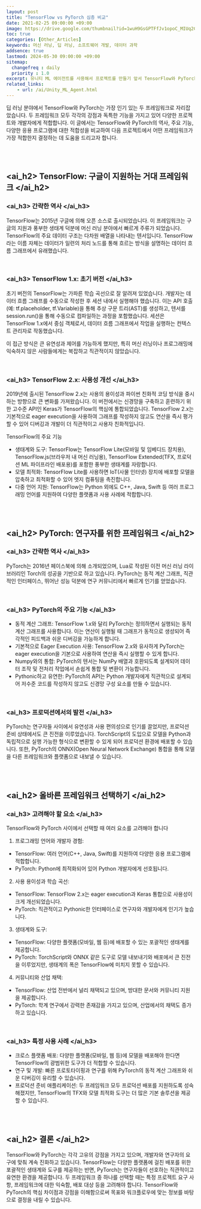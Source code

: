 ```yaml
---
layout: post
title: "TensorFlow vs PyTorch 심층 비교"
date: 2021-02-25 09:00:00 +09:00
image: https://drive.google.com/thumbnail?id=1wuH9GsGPTFfJv1opoC_MIUq2CxpAahFf
toc: true
categories: [Other_Articles]
keywords: 머신 러닝, 딥 러닝, 소프트웨어 개발, 데이터 과학
addsence: true
lastmod: 2024-05-30 09:00:00 +09:00
sitemap:
  changefreq : daily
  priority : 1.0
excerpt: 유니티 ML 에이전트를 사용해서 프로젝트를 만들기 앞서 TensorFlow와 PyTorch의 역사, 주요 기능, 응용 사례를 비교하여 어떤 프레임워크가 적합한지 고민하고 조사한 글입니다.
related_links:
    - url: /ai/Unity_ML_Agent.html
---
```


딥 러닝 분야에서 TensorFlow와 PyTorch는 가장 인기 있는 두 프레임워크로 자리잡았습니다. 두 프레임워크 모두 각각의 강점과 독특한 기능을 가지고 있어 다양한 프로젝트와 개발자에게 적합합니다. 이 글에서는 TensorFlow와 PyTorch의 역사, 주요 기능, 다양한 응용 프로그램에 대한 적합성을 비교하여 다음 프로젝트에서 어떤 프레임워크가 가장 적합한지 결정하는 데 도움을 드리고자 합니다.

<br>
<br>

## <ai_h2> TensorFlow: 구글이 지원하는 거대 프레임워크 </ai_h2>

### <ai_h3> 간략한 역사 </ai_h3>

TensorFlow는 2015년 구글에 의해 오픈 소스로 출시되었습니다. 이 프레임워크는 구글의 지원과 풍부한 생태계 덕분에 머신 러닝 분야에서 빠르게 주류가 되었습니다. TensorFlow의 주요 데이터 구조는 다차원 배열을 나타내는 텐서입니다. TensorFlow라는 이름 자체는 데이터가 일련의 처리 노드를 통해 흐르는 방식을 설명하는 데이터 흐름 그래프에서 유래했습니다.

<br>

### <ai_h3> TensorFlow 1.x: 초기 버전 </ai_h3>

초기 버전의 TensorFlow는 가파른 학습 곡선으로 잘 알려져 있었습니다. 개발자는 데이터 흐름 그래프를 수동으로 작성한 후 세션 내에서 실행해야 했습니다. 이는 API 호출(예: tf.placeholder, tf.Variable)을 통해 추상 구문 트리(AST)를 생성하고, 텐서를 session.run()을 통해 수동으로 컴파일하는 과정을 포함했습니다. 세션은 TensorFlow 1.x에서 중심 객체로서, 데이터 흐름 그래프에서 작업을 실행하는 컨텍스트 관리자로 작동했습니다.
  
이 접근 방식은 큰 유연성과 제어를 가능하게 했지만, 특히 머신 러닝이나 프로그래밍에 익숙하지 않은 사람들에게는 복잡하고 직관적이지 않았습니다.

<br>

### <ai_h3> TensorFlow 2.x: 사용성 개선 </ai_h3>

2019년에 출시된 TensorFlow 2.x는 사용의 용이성과 파이썬 친화적 코딩 방식을 중시하는 방향으로 큰 변화를 가져왔습니다. 이 버전에서는 신경망을 구축하고 훈련하기 위한 고수준 API인 Keras가 TensorFlow의 핵심에 통합되었습니다. TensorFlow 2.x는 기본적으로 eager execution을 사용하여 그래프를 작성하지 않고도 연산을 즉시 평가할 수 있어 디버깅과 개발이 더 직관적이고 사용자 친화적입니다.

TensorFlow의 주요 기능
- 생태계와 도구: TensorFlow는 TensorFlow Lite(모바일 및 임베디드 장치용), TensorFlow.js(브라우저 내 머신 러닝용), TensorFlow Extended(TFX, 프로덕션 ML 파이프라인 배포용)를 포함한 풍부한 생태계를 자랑합니다.
- 모델 최적화: TensorFlow Lite를 사용하면 IoT(사물 인터넷) 장치에 배포할 모델을 압축하고 최적화할 수 있어 엣지 컴퓨팅을 촉진합니다.
- 다중 언어 지원: TensorFlow는 Python 외에도 C++, Java, Swift 등 여러 프로그래밍 언어를 지원하여 다양한 플랫폼과 사용 사례에 적합합니다.

<br>
<br>

## <ai_h2> PyTorch: 연구자를 위한 프레임워크 </ai_h2>

### <ai_h3> 간략한 역사 </ai_h3>

PyTorch는 2016년 페이스북에 의해 소개되었으며, Lua로 작성된 이전 머신 러닝 라이브러리인 Torch의 성공을 기반으로 하고 있습니다. PyTorch는 동적 계산 그래프, 직관적인 인터페이스, 뛰어난 성능 덕분에 연구 커뮤니티에서 빠르게 인기를 얻었습니다.

<br>

### <ai_h3> PyTorch의 주요 기능 </ai_h3>

- 동적 계산 그래프: TensorFlow 1.x와 달리 PyTorch는 정의하면서 실행되는 동적 계산 그래프를 사용합니다. 이는 연산이 실행될 때 그래프가 동적으로 생성되어 즉각적인 피드백과 쉬운 디버깅을 가능하게 합니다.
- 기본적으로 Eager Execution 사용: TensorFlow 2.x와 유사하게 PyTorch는 eager execution을 기본으로 사용하여 연산을 즉시 실행할 수 있게 합니다.
- Numpy와의 통합: PyTorch의 텐서는 NumPy 배열과 호환되도록 설계되어 데이터 조작 및 전처리 작업에서 손쉽게 통합 및 변환이 가능합니다.
- Pythonic하고 유연한: PyTorch의 API는 Python 개발자에게 직관적으로 설계되어 저수준 코드를 작성하지 않고도 신경망 구성 요소를 만들 수 있습니다.

<br>

### <ai_h3> 프로덕션에서의 발전 </ai_h3>

PyTorch는 연구자들 사이에서 유연성과 사용 편의성으로 인기를 끌었지만, 프로덕션 준비 상태에서도 큰 진전을 이루었습니다. TorchScript의 도입으로 모델을 Python과 독립적으로 실행 가능한 형식으로 변환할 수 있게 되어 프로덕션 환경에 배포할 수 있습니다. 또한, PyTorch의 ONNX(Open Neural Network Exchange) 통합을 통해 모델을 다른 프레임워크와 플랫폼으로 내보낼 수 있습니다.

<br>
<br>

## <ai_h2> 올바른 프레임워크 선택하기 </ai_h2>

### <ai_h3> 고려해야 할 요소 </ai_h3>

TensorFlow와 PyTorch 사이에서 선택할 때 여러 요소를 고려해야 합니다

1. 프로그래밍 언어와 개발자 경험:

- TensorFlow: 여러 언어(C++, Java, Swift)를 지원하여 다양한 응용 프로그램에 적합합니다.
- PyTorch: Python에 최적화되어 있어 Python 개발자에게 선호됩니다.

2. 사용 용이성과 학습 곡선:

- TensorFlow: TensorFlow 2.x는 eager execution과 Keras 통합으로 사용성이 크게 개선되었습니다.
- PyTorch: 직관적이고 Pythonic한 인터페이스로 연구자와 개발자에게 인기가 높습니다.

3. 생태계와 도구:

- TensorFlow: 다양한 플랫폼(모바일, 웹 등)에 배포할 수 있는 포괄적인 생태계를 제공합니다.
- PyTorch: TorchScript와 ONNX 같은 도구로 모델 내보내기와 배포에서 큰 진전을 이루었지만, 생태계의 폭은 TensorFlow에 미치지 못할 수 있습니다.

4. 커뮤니티와 산업 채택:

- TensorFlow: 산업 전반에서 널리 채택되고 있으며, 방대한 문서와 커뮤니티 지원을 제공합니다.
- PyTorch: 학계 연구에서 강력한 존재감을 가지고 있으며, 산업에서의 채택도 증가하고 있습니다.


<br>

### <ai_h3> 특정 사용 사례 </ai_h3>

- 크로스 플랫폼 배포: 다양한 플랫폼(모바일, 웹 등)에 모델을 배포해야 한다면 TensorFlow의 광범위한 도구가 더 적합할 수 있습니다.
- 연구 및 개발: 빠른 프로토타이핑과 연구를 위해 PyTorch의 동적 계산 그래프와 쉬운 디버깅이 유리할 수 있습니다.
- 프로덕션 준비 애플리케이션: 두 프레임워크 모두 프로덕션 배포를 지원하도록 성숙해졌지만, TensorFlow의 TFX와 모델 최적화 도구는 더 많은 기본 솔루션을 제공할 수 있습니다.

<br>
<br>

## <ai_h2> 결론 </ai_h2>

TensorFlow와 PyTorch는 각각 고유의 강점을 가지고 있으며, 개발자와 연구자의 요구에 맞춰 계속 진화하고 있습니다. TensorFlow는 다양한 플랫폼에 걸친 배포를 위한 포괄적인 생태계와 도구를 제공하는 반면, PyTorch는 연구자들이 선호하는 직관적이고 유연한 환경을 제공합니다. 두 프레임워크 중 하나를 선택할 때는 특정 프로젝트 요구 사항, 프레임워크에 대한 익숙함, 배포 대상 등을 고려해야 합니다. TensorFlow와 PyTorch의 핵심 차이점과 강점을 이해함으로써 목표와 워크플로우에 맞는 정보를 바탕으로 결정을 내릴 수 있습니다.